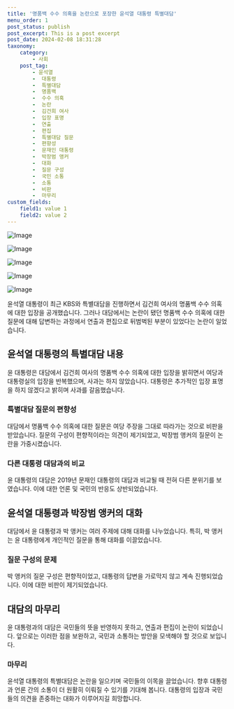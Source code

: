 ```yaml
---
title: '명품백 수수 의혹을 논란으로 포장한 윤석열 대통령 특별대담'
menu_order: 1
post_status: publish
post_excerpt: This is a post excerpt
post_date: 2024-02-08 18:31:28
taxonomy:
    category:
        - 사회
    post_tag:
        - 윤석열
        -  대통령
        -  특별대담
        -  명품백
        -  수수 의혹
        -  논란
        -  김건희 여사
        -  입장 표명
        -  연출
        -  편집
        -  특별대담 질문
        -  편향성
        -  문재인 대통령
        -  박장범 앵커
        -  대화
        -  질문 구성
        -  국민 소통
        -  소통
        -  비판
        -  마무리
custom_fields:
    field1: value 1
    field2: value 2
---
```


![Image](https://imgnews.pstatic.net/image/047/2024/02/08/0002421718_001_20240208110101112.jpg?type=w647)

![Image](https://imgnews.pstatic.net/image/047/2024/02/08/0002421718_002_20240208110101146.jpg?type=w647)

![Image](https://imgnews.pstatic.net/image/047/2024/02/08/0002421718_003_20240208110101172.jpg?type=w647)

![Image](https://imgnews.pstatic.net/image/047/2024/02/08/0002421718_004_20240208110101202.jpg?type=w647)

![Image](https://imgnews.pstatic.net/image/047/2024/02/08/0002421718_005_20240208110101231.jpg?type=w647)

윤석열 대통령이 최근 KBS와 특별대담을 진행하면서 김건희 여사의 명품백 수수 의혹에 대한 입장을 공개했습니다. 그러나 대담에서는 논란이 됐던 명품백 수수 의혹에 대한 질문에 대해 답변하는 과정에서 연출과 편집으로 뒤범벅된 부분이 있었다는 논란이 일었습니다.
## 윤석열 대통령의 특별대담 내용
윤 대통령은 대담에서 김건희 여사의 명품백 수수 의혹에 대한 입장을 밝히면서 여당과 대통령실의 입장을 반복했으며, 사과는 하지 않았습니다. 대통령은 추가적인 입장 표명을 하지 않겠다고 밝히며 사과를 갈음했습니다.
### 특별대담 질문의 편향성
대담에서 명품백 수수 의혹에 대한 질문은 여당 주장을 그대로 따라가는 것으로 비판을 받았습니다. 질문의 구성이 편향적이라는 의견이 제기되었고, 박장범 앵커의 질문이 논란을 가중시켰습니다.
### 다른 대통령 대담과의 비교
윤 대통령의 대담은 2019년 문재인 대통령의 대담과 비교될 때 전혀 다른 분위기를 보였습니다. 이에 대한 언론 및 국민의 반응도 상반되었습니다.
## 윤석열 대통령과 박장범 앵커의 대화
대담에서 윤 대통령과 박 앵커는 여러 주제에 대해 대화를 나누었습니다. 특히, 박 앵커는 윤 대통령에게 개인적인 질문을 통해 대화를 이끌었습니다.
### 질문 구성의 문제
박 앵커의 질문 구성은 편향적이었고, 대통령의 답변을 가로막지 않고 계속 진행되었습니다. 이에 대한 비판이 제기되었습니다.
## 대담의 마무리
윤 대통령과의 대담은 국민들의 뜻을 반영하지 못하고, 연출과 편집이 논란이 되었습니다. 앞으로는 이러한 점을 보완하고, 국민과 소통하는 방안을 모색해야 할 것으로 보입니다.
### 마무리
윤석열 대통령의 특별대담은 논란을 일으키며 국민들의 이목을 끌었습니다. 향후 대통령과 언론 간의 소통이 더 원활히 이뤄질 수 있기를 기대해 봅니다. 대통령의 입장과 국민들의 의견을 존중하는 대화가 이루어지길 희망합니다.

